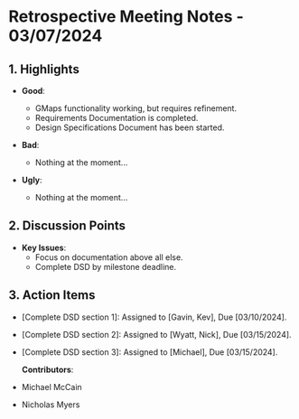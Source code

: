 # Retrospective Meeting Notes - **03/07/2024**

## 1. Highlights

- **Good**:

  - GMaps functionality working, but requires refinement.
  - Requirements Documentation is completed.
  - Design Specifications Document has been started.

- **Bad**:

  - Nothing at the moment...

- **Ugly**:
  - Nothing at the moment...

## 2. Discussion Points

- **Key Issues**:
  - Focus on documentation above all else.
  - Complete DSD by milestone deadline.

## 3. Action Items

- [Complete DSD section 1]: Assigned to [Gavin, Kev], Due [03/10/2024].
- [Complete DSD section 2]: Assigned to [Wyatt, Nick], Due [03/15/2024].
- [Complete DSD section 3]: Assigned to [Michael], Due [03/15/2024].

  **Contributors**:

- Michael McCain
- Nicholas Myers
